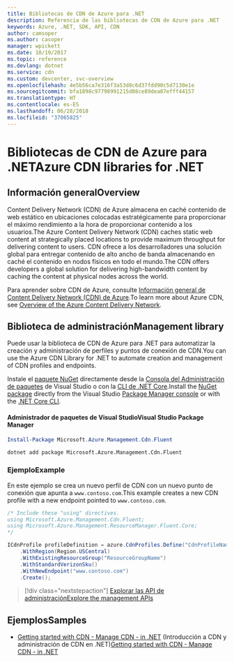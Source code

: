 ```yaml
---
title: Bibliotecas de CDN de Azure para .NET
description: Referencia de las bibliotecas de CDN de Azure para .NET
keywords: Azure, .NET, SDK, API, CDN
author: camsoper
ms.author: casoper
manager: wpickett
ms.date: 10/19/2017
ms.topic: reference
ms.devlang: dotnet
ms.service: cdn
ms.custom: devcenter, svc-overview
ms.openlocfilehash: 4e5b56ca7e316f3a53d8c6d37fdd90c5d7130e1e
ms.sourcegitcommit: bfa1898c97798991215d08ce89dea87efff44157
ms.translationtype: HT
ms.contentlocale: es-ES
ms.lasthandoff: 06/28/2018
ms.locfileid: "37065825"
---
```

# <a name="azure-cdn-libraries-for-net"></a><span data-ttu-id="9eaa9-104">Bibliotecas de CDN de Azure para .NET</span><span class="sxs-lookup"><span data-stu-id="9eaa9-104">Azure CDN libraries for .NET</span></span>

## <a name="overview"></a><span data-ttu-id="9eaa9-105">Información general</span><span class="sxs-lookup"><span data-stu-id="9eaa9-105">Overview</span></span>

<span data-ttu-id="9eaa9-106">Content Delivery Network (CDN) de Azure almacena en caché contenido de web estático en ubicaciones colocadas estratégicamente para proporcionar el máximo rendimiento a la hora de proporcionar contenido a los usuarios.</span><span class="sxs-lookup"><span data-stu-id="9eaa9-106">The Azure Content Delivery Network (CDN) caches static web content at strategically placed locations to provide maximum throughput for delivering content to users.</span></span> <span data-ttu-id="9eaa9-107">CDN ofrece a los desarrolladores una solución global para entregar contenido de alto ancho de banda almacenando en caché el contenido en nodos físicos en todo el mundo.</span><span class="sxs-lookup"><span data-stu-id="9eaa9-107">The CDN offers developers a global solution for delivering high-bandwidth content by caching the content at physical nodes across the world.</span></span>

<span data-ttu-id="9eaa9-108">Para aprender sobre CDN de Azure, consulte [Información general de Content Delivery Network (CDN) de Azure](https://docs.microsoft.com/azure/cdn/cdn-overview).</span><span class="sxs-lookup"><span data-stu-id="9eaa9-108">To learn more about Azure CDN, see [Overview of the Azure Content Delivery Network](https://docs.microsoft.com/azure/cdn/cdn-overview).</span></span>


## <a name="management-library"></a><span data-ttu-id="9eaa9-109">Biblioteca de administración</span><span class="sxs-lookup"><span data-stu-id="9eaa9-109">Management library</span></span>

<span data-ttu-id="9eaa9-110">Puede usar la biblioteca de CDN de Azure para .NET para automatizar la creación y administración de perfiles y puntos de conexión de CDN.</span><span class="sxs-lookup"><span data-stu-id="9eaa9-110">You can use the Azure CDN Library for .NET to automate creation and management of CDN profiles and endpoints.</span></span> 

<span data-ttu-id="9eaa9-111">Instale el [paquete NuGet](https://www.nuget.org/packages/Microsoft.Azure.Management.Cdn.Fluent) directamente desde la [Consola del Administración de paquetes][PackageManager] de Visual Studio o con la [CLI de .NET Core][DotNetCLI].</span><span class="sxs-lookup"><span data-stu-id="9eaa9-111">Install the [NuGet package](https://www.nuget.org/packages/Microsoft.Azure.Management.Cdn.Fluent) directly from the Visual Studio [Package Manager console][PackageManager] or with the [.NET Core CLI][DotNetCLI].</span></span>

#### <a name="visual-studio-package-manager"></a><span data-ttu-id="9eaa9-112">Administrador de paquetes de Visual Studio</span><span class="sxs-lookup"><span data-stu-id="9eaa9-112">Visual Studio Package Manager</span></span>

```powershell
Install-Package Microsoft.Azure.Management.Cdn.Fluent
```

```bash
dotnet add package Microsoft.Azure.Management.Cdn.Fluent
```

### <a name="example"></a><span data-ttu-id="9eaa9-113">Ejemplo</span><span class="sxs-lookup"><span data-stu-id="9eaa9-113">Example</span></span>

<span data-ttu-id="9eaa9-114">En este ejemplo se crea un nuevo perfil de CDN con un nuevo punto de conexión que apunta a `www.contoso.com`.</span><span class="sxs-lookup"><span data-stu-id="9eaa9-114">This example creates a new CDN profile with a new endpoint pointed to `www.contoso.com`.</span></span>

```csharp
/* Include these "using" directives.
using Microsoft.Azure.Management.Cdn.Fluent;
using Microsoft.Azure.Management.ResourceManager.Fluent.Core;
*/

ICdnProfile profileDefinition = azure.CdnProfiles.Define("CdnProfileName")
    .WithRegion(Region.USCentral)
    .WithExistingResourceGroup("ResourceGroupName")
    .WithStandardVerizonSku()
    .WithNewEndpoint("www.contoso.com")
    .Create();

```

> [!div class="nextstepaction"]
> [<span data-ttu-id="9eaa9-115">Explorar las API de administración</span><span class="sxs-lookup"><span data-stu-id="9eaa9-115">Explore the management APIs</span></span>](/dotnet/api/overview/azure/cdn/management)


## <a name="samples"></a><span data-ttu-id="9eaa9-116">Ejemplos</span><span class="sxs-lookup"><span data-stu-id="9eaa9-116">Samples</span></span>

* <span data-ttu-id="9eaa9-117">[Getting started with CDN - Manage CDN - in .NET](https://github.com/Azure-Samples/cdn-dotnet-manage-cdn) (Introducción a CDN y administración de CDN en .NET)</span><span class="sxs-lookup"><span data-stu-id="9eaa9-117">[Getting started with CDN - Manage CDN - in .NET](https://github.com/Azure-Samples/cdn-dotnet-manage-cdn)</span></span>

[PackageManager]: https://docs.microsoft.com/nuget/tools/package-manager-console
[DotNetCLI]: https://docs.microsoft.com/dotnet/core/tools/dotnet-add-package
